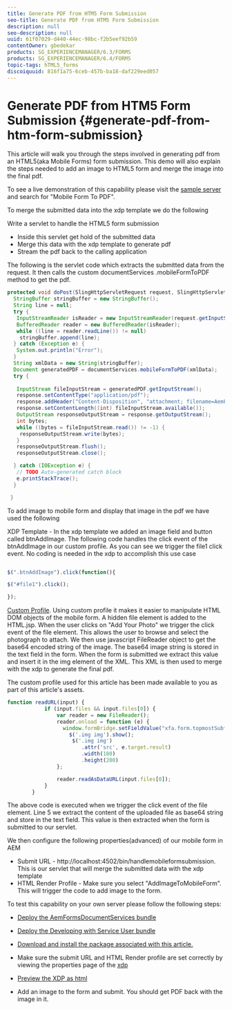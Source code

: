 ```yaml
---
title: Generate PDF from HTM5 Form Submission
seo-title: Generate PDF from HTM5 Form Submission
description: null
seo-description: null
uuid: 61f07029-d440-44ec-98bc-f2b5eef92b59
contentOwner: gbedekar
products: SG_EXPERIENCEMANAGER/6.3/FORMS
products: SG_EXPERIENCEMANAGER/6.4/FORMS
topic-tags: hTML5_forms
discoiquuid: 816f1a75-6ceb-457b-ba18-daf229eed057
---
```


# Generate PDF from HTM5 Form Submission {#generate-pdf-from-htm-form-submission}

This article will walk you through the steps involved in generating pdf from an HTML5(aka Mobile Forms) form submission. This demo will also explain the steps needed to add an image to HTML5 form and merge the image into the final pdf.

To see a live demonstration of this capability please visit the [sample server](https://forms.enablementadobe.com/content/samples/samples.html?query=0) and search for "Mobile Form To PDF".

To merge the submitted data into the  xdp  template we do the following

Write a servlet to handle the HTML5 form submission

* Inside this servlet get hold of the submitted data
* Merge this data with the  xdp  template to generate pdf
* Stream the pdf back to the calling application

The following is the servlet code which extracts the submitted data from the request. It then calls the custom  documentServices .mobileFormToPDF method to get the pdf.

```java {.line-numbers}
protected void doPost(SlingHttpServletRequest request, SlingHttpServletResponse response) {
  StringBuffer stringBuffer = new StringBuffer();
  String line = null;
  try {
   InputStreamReader isReader = new InputStreamReader(request.getInputStream(), "UTF-8");
   BufferedReader reader = new BufferedReader(isReader);
   while ((line = reader.readLine()) != null)
    stringBuffer.append(line);
  } catch (Exception e) {
   System.out.println("Error");
  }
  String xmlData = new String(stringBuffer);
  Document generatedPDF = documentServices.mobileFormToPDF(xmlData);
  try {
   
   InputStream fileInputStream = generatedPDF.getInputStream();
   response.setContentType("application/pdf");
   response.addHeader("Content-Disposition", "attachment; filename=AemFormsRocks.pdf");
   response.setContentLength((int) fileInputStream.available());
   OutputStream responseOutputStream = response.getOutputStream();
   int bytes;
   while ((bytes = fileInputStream.read()) != -1) {
    responseOutputStream.write(bytes);
   }
   responseOutputStream.flush();
   responseOutputStream.close();

  } catch (IOException e) {
   // TODO Auto-generated catch block
   e.printStackTrace();
  }

 }

```

To add  image  to mobile form and display that image in the pdf we have used the following

XDP Template - In the  xdp  template we added an image field and button called btnAddImage. The following code handles the click event of the btnAddImage in our  custom  profile. As you can see we trigger the file1 click event. No coding is needed in the  xdp  to accomplish this use case

``` javascript

$(".btnAddImage").click(function(){

$("#file1").click();

});
```

[Custom Profile](https://helpx.adobe.com/livecycle/help/mobile-forms/creating-profile.html#CreatingCustomProfiles). Using custom profile it makes it easier to manipulate HTML DOM objects of the mobile form. A hidden file element is added to the HTML.jsp. When the user clicks on "Add Your Photo" we trigger the click event of the file element. This allows the user to browse and select the photograph to attach. We then use javascript FileReader object to get the base64 encoded string of the image. The base64 image string is stored in the text field in the form. When the form is submitted we extract this value and insert it in the  img  element of the XML. This XML is then used to merge with the  xdp  to generate the final pdf.

The custom profile used for this article has been made available to you as part of this article's assets.

```javascript
function readURL(input) {
            if (input.files && input.files[0]) {
                var reader = new FileReader();
                reader.onload = function (e) {
                  window.formBridge.setFieldValue("xfa.form.topmostSubform.Page1.base64image",reader.result);
                    $('.img img').show();
                     $('.img img')
                        .attr('src', e.target.result)
                        .width(180)
                        .height(200)
                };

                reader.readAsDataURL(input.files[0]);
            }
        }

```

The above code is executed when we trigger the click event of the file element. Line 5 we extract the content of the uploaded file as base64 string and store in the text field. This value is then extracted when the form is submitted to our servlet.

We then configure the following properties(advanced) of our mobile form in AEM

* Submit URL - http://localhost:4502/bin/handlemobileformsubmission. This is our servlet that will merge the submitted data with the xdp template
* HTML Render Profile - Make sure you select "AddImageToMobileForm". This will trigger the code to add image to the form.

To test this capability on your own server please follow the following steps:

* [Deploy the AemFormsDocumentServices bundle](https://forms.enablementadobe.com/content/DemoServerBundles/AEMFormsDocumentServices.core-1.0-SNAPSHOT.jar)

* [Deploy the Developing with Service User bundle](https://forms.enablementadobe.com/content/DemoServerBundles/DevelopingWithServiceUser.core-1.0-SNAPSHOT.jar)

* [Download and install the package associated with this article.](assets/addimagetomobileformv4.zip)

* Make sure the submit URL and HTML Render profile are set correctly by viewing the properties page of the  [xdp](http://localhost:4502/libs/fd/fm/gui/content/forms/formmetadataeditor.html/content/dam/formsanddocuments/schengen.xdp)

* [Preview the XDP as html](http://localhost:4502/content/dam/formsanddocuments/schengen.xdp/jcr:content)

* Add an image to the form and submit. You should get PDF back with the image in it.

